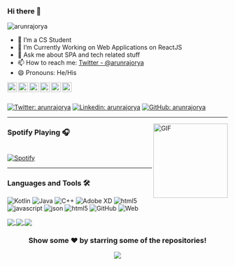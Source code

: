 ### Hi there 👋

<p align="left"> <img src="https://komarev.com/ghpvc/?username=karunrajorya&label=Views&color=blue&style=plastic" alt="arunrajorya" /> </p>


- 🌱 I’m a CS Student
- 🤔 I’m Currently Working on Web Applications on ReactJS
- 💬 Ask me about SPA and tech related stuff
- 📫 How to reach me: [Twitter - @arunrajorya](https://twitter.com/arunrajorya) 
- 😄 Pronouns: He/His


<a href="https://twitter.com/arunrajorya">
  <img align="left" alt="Arun's Twitter" width="22px" src="https://cdn.jsdelivr.net/npm/simple-icons@v3/icons/twitter.svg" />
</a>
<a href="https://www.linkedin.com/in/arunrajorya/">
  <img align="left" alt="Arun's Linkdein" width="22px" src="https://cdn.jsdelivr.net/npm/simple-icons@v3/icons/linkedin.svg" />
</a>
<a href="https://github.com/arunrajorya">
  <img align="left" alt="Arun's Github" width="22px" src="https://cdn.jsdelivr.net/npm/simple-icons@v3/icons/github.svg" />
</a>
<a href="https://t.me/troublemaker_exe">
  <img align="left" alt="Arun's Telegram" width="22px" src="https://cdn.jsdelivr.net/npm/simple-icons@v3/icons/telegram.svg" />
</a>
<a href="https://www.instagram.com/ig.arun___/">
  <img align="left" alt="Arun's Instagram" width="22px" src="https://cdn.jsdelivr.net/npm/simple-icons@v3/icons/instagram.svg" />
</a>
<a href="https://www.facebook.com/arunrajorya/">
  <img align="left" alt="Arun's Facebook" width="22px" src="https://cdn.jsdelivr.net/npm/simple-icons@v3/icons/facebook.svg" />
</a>

<br/>
<br/>



[![Twitter: arunrajorya](https://img.shields.io/twitter/follow/arunrajorya?style=social)](https://twitter.com/arunrajorya)
[![Linkedin: arunrajorya](https://img.shields.io/badge/-arunrajorya-blue?style=flat-square&logo=Linkedin&logoColor=white&link=https://www.linkedin.com/in/arunrajorya/)](https://www.linkedin.com/in/arunrajorya/)
[![GitHub: arunrajorya](https://img.shields.io/github/followers/arunrajorya?label=follow&style=social)](https://github.com/arunrajorya)


---


<img align="right" alt="GIF" height="170px" src="https://c.tenor.com/mc3OyxhLazUAAAAC/doggo-doge.gif" />

### Spotify Playing 🎧

&nbsp; <br> [![Spotify](https://novatorem.vercel.app/api/spotify)](https://open.spotify.com/user/313qx3kod325qspkitdzhyxqidoq)

  </td>
  <td width="50%">
  
  
---

  
### Languages and Tools 🛠 

<img alt="Kotlin" src="https://img.shields.io/badge/React-20232A?style=for-the-badge&logo=react&logoColor=61DAFB" /> <img alt="Java" src="https://img.shields.io/badge/VSCode-0078D4?style=for-the-badge&logo=visual%20studio%20code&logoColor=white"/>    <img alt="C++" src="https://img.shields.io/badge/c++%20-%2300599C.svg?&style=for-the-badge&logo=c%2B%2B&ogoColor=white"/>  <img alt="Adobe XD" src="https://img.shields.io/badge/Font_Awesome-339AF0?style=for-the-badge&logo=fontawesome&logoColor=white"/> <img alt="html5" src="https://img.shields.io/badge/HTML5-E34F26?style=for-the-badge&logo=html5&logoColor=white" /> <img alt="javascript" src="https://img.shields.io/badge/JavaScript-323330?style=for-the-badge&logo=javascript&logoColor=F7DF1E" /> <img alt="json" src="https://img.shields.io/badge/json-5E5C5C?style=for-the-badge&logo=json&logoColor=white" /> <img alt="html5" src="https://img.shields.io/badge/HTML5-E34F26?style=for-the-badge&logo=html5&logoColor=white" /> <img alt="GitHub" src="https://img.shields.io/badge/GitHub%20Pages-222222?style=for-the-badge&logo=GitHub%20Pages&logoColor=white" />  <img alt="Web" src="https://img.shields.io/badge/firebase%20-%23039BE5.svg?&style=for-the-badge&logo=firebase"/>


<a href="https://github.comarunrajorya">
  <img align="center" src="https://github-readme-stats.vercel.app/api/top-langs/?username=arunrajorya&theme=radical&hide_langs_below=1" />
</a>
<a href="https://github.com/arunrajorya">
 <img align="center"  src="https://github-readme-stats.vercel.app/api?username=arunrajorya&show_icons=true&hide=prs&theme=dark&line_height=27%22%20alt=%22Arun%27s%20github%20stats"/>
</a>
  <a href="https://github.com/arunrajorya/Dell-E7440-Hackintosh-EFI">
  <img align="center" src="https://github-readme-stats.vercel.app/api/pin/?username=arunrajorya&repo=Dell-E7440-Hackintosh-EFI&theme=radical" />

</a>


<div align="center">

### Show some ❤️ by starring some of the repositories!

![](https://hit.yhype.me/github/profile?user_id=64367722)

</div>
